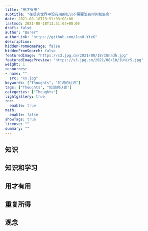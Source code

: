 ```yaml
---
title: "用才有用"
subtitle: "在现实世界中没有用的知识不需要浪费时间和生命"
date: 2021-08-18T13:51:03+08:00
lastmod: 2021-08-18T13:51:03+08:00
draft: false
author: "Borer"
authorLink: "https://github.com/JanU-YieG"
description:
hiddenFromHomePage: false
hiddenFromSearch: false
featuredImage: "https://s3.jpg.cm/2021/08/18/IUnadh.jpg"
featuredImagePreview: "https://s3.jpg.cm/2021/08/18/IUnirS.jpg"
weight: 1
resources:
- name: ""
  src: "xx.jpg"
keywords: ["Thoughts", "知识的认识"]
tags: ["Thoughts", "知识的认识"]
categories: ["Thoughts"]
lightgallery: true
toc:
  enable: true
math:
  enable: false
showTags: true
license: ""
summary: ""
---
```


<!--more-->
## 知识

## 知识和学习


## 用才有用

## 重复所得

## 观念

